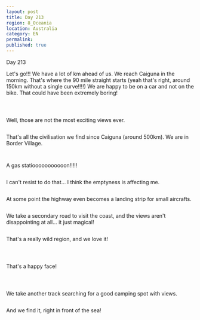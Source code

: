 ```yaml
---
layout: post
title: Day 213
region: 8_Oceania
location: Australia
category: EN
permalink:
published: true
---
```


Day 213

Let's go!!! We have a lot of km ahead of us. We reach Caiguna in the morning. That's where the 90 mile straight starts (yeah that's right, around 150km without a single curve!!!!) We are happy to be on a car and not on the bike. That could have been extremely boring!

<p><a
href="https://lh3.googleusercontent.com/lGeQWWX6SqVaBl4zS5l0-AV3EkXau1hInvxbxca5QuN7mEe2cyV-14v2I8S0mGZU10NGNUJaG3HkI-uk-bel4fM_dGFn1O0DQWvTGVx7CiOWVa7ok6mio0bljsqKDxqMB_BjAYTgkfYy2bZtmFOYz8hu_tqy8Uec-88RPeLpCY78S0vxpMzut6pc-lyEe2iQFWpYRgU_JhebKGya_yhQdAaXJ8prACjqPFuAHEDhTIMH343ASjxguok6P65Cj5IoPksGAd23oa-rLZfk9WqcoRBfn37rNxctGQ1cwGrLhIt1-vXsupMmvaeQfgA5ExFiEL6SZAq5bZCVWwsEFaZE9NWXTyftr1KkBzc_60NXUc0ZXKJPLmWmRTLmp1NPl9mIYT-6QYtnafjJx4Lfl-SQOMxGvw7QmEDwUDsgaOXknR8-5cgqy4Mh2x7rQHX8payBTPORu2UeJNDQtSC0z3Ji6Nz4KQz2Vo-ohChB8FvvZXLCkvoTKCH0uDc1MPNVRj0jb6nqEcu5RZss30GA_7LXH8eM89IoRFWtOpiXGQi8rda4eX9QSqlGV5Jr6QyXkbslvqkTr6Zp0980ByNelmHu9mzsuXTBkPqLY_wfw4kDZjsL_rxy5S9DegFjBcuE5J6f8gNmlOOlYkB-lIWchh5kPzYiqsfIRQGv9JJVTww-IfKniwz7K_6kaLWlra_8R6-r3CFM2JSdViHBHsTfDXuDQCaV=w836-h627-no"><img 
src="https://lh3.googleusercontent.com/lGeQWWX6SqVaBl4zS5l0-AV3EkXau1hInvxbxca5QuN7mEe2cyV-14v2I8S0mGZU10NGNUJaG3HkI-uk-bel4fM_dGFn1O0DQWvTGVx7CiOWVa7ok6mio0bljsqKDxqMB_BjAYTgkfYy2bZtmFOYz8hu_tqy8Uec-88RPeLpCY78S0vxpMzut6pc-lyEe2iQFWpYRgU_JhebKGya_yhQdAaXJ8prACjqPFuAHEDhTIMH343ASjxguok6P65Cj5IoPksGAd23oa-rLZfk9WqcoRBfn37rNxctGQ1cwGrLhIt1-vXsupMmvaeQfgA5ExFiEL6SZAq5bZCVWwsEFaZE9NWXTyftr1KkBzc_60NXUc0ZXKJPLmWmRTLmp1NPl9mIYT-6QYtnafjJx4Lfl-SQOMxGvw7QmEDwUDsgaOXknR8-5cgqy4Mh2x7rQHX8payBTPORu2UeJNDQtSC0z3Ji6Nz4KQz2Vo-ohChB8FvvZXLCkvoTKCH0uDc1MPNVRj0jb6nqEcu5RZss30GA_7LXH8eM89IoRFWtOpiXGQi8rda4eX9QSqlGV5Jr6QyXkbslvqkTr6Zp0980ByNelmHu9mzsuXTBkPqLY_wfw4kDZjsL_rxy5S9DegFjBcuE5J6f8gNmlOOlYkB-lIWchh5kPzYiqsfIRQGv9JJVTww-IfKniwz7K_6kaLWlra_8R6-r3CFM2JSdViHBHsTfDXuDQCaV=w836-h627-no" class="oversize" alt=""></a></p>

<p><a
href="https://lh3.googleusercontent.com/O-vEJtxqtNunrxFG8Bo228wqj3d_yuxgv7OcvT-ETX8-BkRCTthReOw8Xiszw8kXhIQyOGgSz2pw5ZQIUroAg6hFsL-yOmBnQXGSN2hFItXF2_xvvnOP961a3X36qeLrs8CFqIigvsDsCrtrHo7P2ac41glvBY5oT-oVRjJta5_Xux7DJGxTMR_s0P12O6mCWetHck0QII4LW1Bhzcp9dmi6LDQuKkmBwHN3POLdENP_P_cymLkRvuZnknVpc_SnKjqFiuuBSMmDypLka7UDrFcyShCIZYcyyNKEB78lzOf_cX1Z_qS5U2beTxpKY3_hGaiZwjGWmx_x-WXQmgRE0ow9h4IrklrkjOx0dyWFAMZznUCplnGxauIKNgkaSp9DKgaZ_5559VeOwiQH8rRwaaPOh9j0LCqJd3tdDJ5mAmeGnnYsKBOe4oUjnWKGkZUDtjuDiE5sd2pA1DUtaLjjeHjGyCMv8qVporhAualH3HtS6V51VsIB9ZhmL2um-1aRhZq96RCljzCjKxolH-U1qPuAR6nFRuzGORcKnVUEBdFZql3InSFwgtSyL0j3zBD1ETg2gIXB84N-Klz4iRkfQZ0a6A2E_rO34y7NVZWUjjDMeRQLu5qBdTvDvhx-olAV6exVawpfMQkr39J1BEQm5ab_nBjBku9CAiOethOHuZpITpZla6WAca4n6gsUA4dVOOdSv7JFClpyliGAtXIPhSuu=w471-h627-no"><img 
src="https://lh3.googleusercontent.com/O-vEJtxqtNunrxFG8Bo228wqj3d_yuxgv7OcvT-ETX8-BkRCTthReOw8Xiszw8kXhIQyOGgSz2pw5ZQIUroAg6hFsL-yOmBnQXGSN2hFItXF2_xvvnOP961a3X36qeLrs8CFqIigvsDsCrtrHo7P2ac41glvBY5oT-oVRjJta5_Xux7DJGxTMR_s0P12O6mCWetHck0QII4LW1Bhzcp9dmi6LDQuKkmBwHN3POLdENP_P_cymLkRvuZnknVpc_SnKjqFiuuBSMmDypLka7UDrFcyShCIZYcyyNKEB78lzOf_cX1Z_qS5U2beTxpKY3_hGaiZwjGWmx_x-WXQmgRE0ow9h4IrklrkjOx0dyWFAMZznUCplnGxauIKNgkaSp9DKgaZ_5559VeOwiQH8rRwaaPOh9j0LCqJd3tdDJ5mAmeGnnYsKBOe4oUjnWKGkZUDtjuDiE5sd2pA1DUtaLjjeHjGyCMv8qVporhAualH3HtS6V51VsIB9ZhmL2um-1aRhZq96RCljzCjKxolH-U1qPuAR6nFRuzGORcKnVUEBdFZql3InSFwgtSyL0j3zBD1ETg2gIXB84N-Klz4iRkfQZ0a6A2E_rO34y7NVZWUjjDMeRQLu5qBdTvDvhx-olAV6exVawpfMQkr39J1BEQm5ab_nBjBku9CAiOethOHuZpITpZla6WAca4n6gsUA4dVOOdSv7JFClpyliGAtXIPhSuu=w471-h627-no" class="oversize" alt=""></a></p>

<p><a
href="https://lh3.googleusercontent.com/cBpqs81C405FMkVAViYrVUbao695uzrnQKvOB8mKureO-9Cpdrhr5YdeIagQl2dcLaZOMFP0w-cpqiGXENjtZ_FjXoexAFTDYvB63zeEYb5L4LikV7EbKfn7qYH_9AxCdC9ruU0MIbcBmT0StOXsc6oHiMTk5txwJOk0s5J4G937vRj6fDId71hHv7mBcfrRSGM-3ucuATcvyPxR2ehmHNXFUkN3lWmZc7HMldJEWIOmwVckRfzsiRF1CVx38tQHL1BAH8odYCInG9XEbKd94m02sYBuAODAwjoHZXn0Z30mdtOneMg-50XZBD4MrSocw98xid4YicBW6T5-NOQCRq8Lpig6Mco3evBbHCebagIpPvAyt99TZYlhf0DlM3-_UhUFvun-2NFwx_6RJ3qI0MQsKsvJJkajRD0d9e_Rmfzzk9e4duDy0Lz8C4v9-Zvhq8Y6rSq5ShS8AlwecAryOyomVLdbSVXuSJ4jKhoFdQ2kVP69uWo-6spBoXAbroPV4_VylBrRSmQlO4hYdLa2-KLPfNQtangjG0DxWINn9C43xq5YjSYOudjqQy92dJAs-bGvepLDNEOBcslXhgg1Km1sKH8USpZ7MnUuvJNV6xucJj9EtA9-n52JrDlAnPZWCCDuGJUfcjMKhR5ZDVNqsJkf6LtIJ0fTD1ywQYOpLbdufcwcZe4REUhEQRuoh8Ds1Gbht7gq4CcF5ebvgMKZzu6J=w836-h627-no"><img 
src="https://lh3.googleusercontent.com/cBpqs81C405FMkVAViYrVUbao695uzrnQKvOB8mKureO-9Cpdrhr5YdeIagQl2dcLaZOMFP0w-cpqiGXENjtZ_FjXoexAFTDYvB63zeEYb5L4LikV7EbKfn7qYH_9AxCdC9ruU0MIbcBmT0StOXsc6oHiMTk5txwJOk0s5J4G937vRj6fDId71hHv7mBcfrRSGM-3ucuATcvyPxR2ehmHNXFUkN3lWmZc7HMldJEWIOmwVckRfzsiRF1CVx38tQHL1BAH8odYCInG9XEbKd94m02sYBuAODAwjoHZXn0Z30mdtOneMg-50XZBD4MrSocw98xid4YicBW6T5-NOQCRq8Lpig6Mco3evBbHCebagIpPvAyt99TZYlhf0DlM3-_UhUFvun-2NFwx_6RJ3qI0MQsKsvJJkajRD0d9e_Rmfzzk9e4duDy0Lz8C4v9-Zvhq8Y6rSq5ShS8AlwecAryOyomVLdbSVXuSJ4jKhoFdQ2kVP69uWo-6spBoXAbroPV4_VylBrRSmQlO4hYdLa2-KLPfNQtangjG0DxWINn9C43xq5YjSYOudjqQy92dJAs-bGvepLDNEOBcslXhgg1Km1sKH8USpZ7MnUuvJNV6xucJj9EtA9-n52JrDlAnPZWCCDuGJUfcjMKhR5ZDVNqsJkf6LtIJ0fTD1ywQYOpLbdufcwcZe4REUhEQRuoh8Ds1Gbht7gq4CcF5ebvgMKZzu6J=w836-h627-no" class="oversize" alt=""></a></p>

Well, those are not the most exciting views ever.

<p><a
href="https://lh3.googleusercontent.com/ESDDp6gbkO8ptFNfDW8h7uP0uWAdbv5SNBHUfZjwQJLIP6tgwCet70iPgKQH3ITSfouk8_75Zd3QNAz6DMrfFR7yyFksbnkM7-3R_RtM44yR749r17HrtF9oRwaqKQuETnZF905wrzHZe3GbVESXpR8zoG2ZnF9VPYaDXKjsv8isH9g1bywvYNlvSwUXwsV4Vy9WgwUUV90BfDb9qCONcMdHJCjhET6qtwevt6ambWlmLf_ZLtOrFudxwiLUhVeXxssRmCk0xWpfAJwbgDiHASXu8FYjGOJFr0x6LG_hywNE8nVJJEAPbLnkC-o6ibof0w6aTSe158-enIWPMTPtN8TAoFJfkKf7rMfHAubke8kZeVvXlk-gylFIrAtLRGQFjRFIWB9hOGqQfrrd4TvvpAHr8VkTxCDKQsB-Uix2_cLa9EeYn6gqknSokHAiXPFxtb7YmT999rCftkcTdwdtp2Jvm_EoCss1oboe8-0c-ZrMvedb2pbdY4DOAIy0pNSWVPvtpu_INsJ6KsZaXuGosHfw6IaeCkgMUoREIb1mevqff62IKFd0jRM8BJudzN31YpdL2x0oWZBtOQH4qgVNB5PtNe-yyfDxD5iuMgKSFl6OTqT4CCT_PNLbHITnNapBIJ4AfZjV3ONtAS0N3nSZBHHWV4EfTEgFrPnoFW2249-3Kd-OVDfOLqcQyiRSwi8XpOuhOxlCM2HYiA9MTa1bn3O_=w836-h627-no"><img 
src="https://lh3.googleusercontent.com/ESDDp6gbkO8ptFNfDW8h7uP0uWAdbv5SNBHUfZjwQJLIP6tgwCet70iPgKQH3ITSfouk8_75Zd3QNAz6DMrfFR7yyFksbnkM7-3R_RtM44yR749r17HrtF9oRwaqKQuETnZF905wrzHZe3GbVESXpR8zoG2ZnF9VPYaDXKjsv8isH9g1bywvYNlvSwUXwsV4Vy9WgwUUV90BfDb9qCONcMdHJCjhET6qtwevt6ambWlmLf_ZLtOrFudxwiLUhVeXxssRmCk0xWpfAJwbgDiHASXu8FYjGOJFr0x6LG_hywNE8nVJJEAPbLnkC-o6ibof0w6aTSe158-enIWPMTPtN8TAoFJfkKf7rMfHAubke8kZeVvXlk-gylFIrAtLRGQFjRFIWB9hOGqQfrrd4TvvpAHr8VkTxCDKQsB-Uix2_cLa9EeYn6gqknSokHAiXPFxtb7YmT999rCftkcTdwdtp2Jvm_EoCss1oboe8-0c-ZrMvedb2pbdY4DOAIy0pNSWVPvtpu_INsJ6KsZaXuGosHfw6IaeCkgMUoREIb1mevqff62IKFd0jRM8BJudzN31YpdL2x0oWZBtOQH4qgVNB5PtNe-yyfDxD5iuMgKSFl6OTqT4CCT_PNLbHITnNapBIJ4AfZjV3ONtAS0N3nSZBHHWV4EfTEgFrPnoFW2249-3Kd-OVDfOLqcQyiRSwi8XpOuhOxlCM2HYiA9MTa1bn3O_=w836-h627-no" class="oversize" alt=""></a></p>

That's all the civilisation we find since Caiguna (around 500km).  We are in Border Village.

<p><a
href="https://lh3.googleusercontent.com/lInn7JkY1D9nz_QLV6Y3-9-1o8RbGlai5A-13jWz9jU3aCM8oGYo1qXKCV0HMHtwxP6WQLB6Kt0jMv5n9Q_I62-Vd33-_4035RDBuDEqnRRQkuC3xNPehyWDuTOsUTaMke0d9eJC9cgj1zoqG5eOT_EovMMXwco5ZywZ3HV35s7WS1Lvc8131WaMHpeiTStt9Bgdt6dsFtVp8JB1_ezlLzxiWHtFm-EBjO1RuSTRKKCo_hlShi9-YQu0lAhrUXXFtXclnOkyv1YAivUl_H09fI4P3yAQVFvA8TPCh8BetYMyY3KBS7gwXas-wPSWwvuwKoNy8dCHpvYzBLiYdmRMkNuUthm4yQgU2IgA3TD3xvaOOmW97QDA35oQ5lz5-7RgFO0Gozm-D1LFII7GKkMhwSY-aluAg6J_kLK7-pdbn4SkIwfvc1A0DhvEGoZ-f8jFx-ojTb2sZthcRh4OZbZHbLDtgDHQBx-R-IOo9qAveB0hSDVwAMjQfMeqQ3EvzARgVmRdwEpZIeZ-b36IgyoQS_3xWrQs5OQku0h3elYA0I_kptDn9ERGA42Hkrzoess9jhT4pSZ7MfNu-KTKxgwzSg9K5dccxPVKrleAPqckrEN6Ycbo1-DBqqTbDnUlSSedDWqW88L8wMznnM-knbsrB3cRYdn5kgoLnsnL4EVN3PCA_iQAKWil2FNKAjNcHjHO595LUmjwMxLr-EMGUuUzdAP7=w669-h502-no"><img 
src="https://lh3.googleusercontent.com/lInn7JkY1D9nz_QLV6Y3-9-1o8RbGlai5A-13jWz9jU3aCM8oGYo1qXKCV0HMHtwxP6WQLB6Kt0jMv5n9Q_I62-Vd33-_4035RDBuDEqnRRQkuC3xNPehyWDuTOsUTaMke0d9eJC9cgj1zoqG5eOT_EovMMXwco5ZywZ3HV35s7WS1Lvc8131WaMHpeiTStt9Bgdt6dsFtVp8JB1_ezlLzxiWHtFm-EBjO1RuSTRKKCo_hlShi9-YQu0lAhrUXXFtXclnOkyv1YAivUl_H09fI4P3yAQVFvA8TPCh8BetYMyY3KBS7gwXas-wPSWwvuwKoNy8dCHpvYzBLiYdmRMkNuUthm4yQgU2IgA3TD3xvaOOmW97QDA35oQ5lz5-7RgFO0Gozm-D1LFII7GKkMhwSY-aluAg6J_kLK7-pdbn4SkIwfvc1A0DhvEGoZ-f8jFx-ojTb2sZthcRh4OZbZHbLDtgDHQBx-R-IOo9qAveB0hSDVwAMjQfMeqQ3EvzARgVmRdwEpZIeZ-b36IgyoQS_3xWrQs5OQku0h3elYA0I_kptDn9ERGA42Hkrzoess9jhT4pSZ7MfNu-KTKxgwzSg9K5dccxPVKrleAPqckrEN6Ycbo1-DBqqTbDnUlSSedDWqW88L8wMznnM-knbsrB3cRYdn5kgoLnsnL4EVN3PCA_iQAKWil2FNKAjNcHjHO595LUmjwMxLr-EMGUuUzdAP7=w669-h502-no" class="oversize" alt=""></a></p>

<p><a
href="https://lh3.googleusercontent.com/3DrZTZRHTnVOrEPGt9pjI7cGxXb-KFWeEcuZ20Uh5eju7Tp9eodeju8kUpnQ0C-edSF-1j28rm9UWc13jOHygxbVHfczAuS_teLhBnHtsZgvvhyIvqNskYZCaeKzhX9685VTtnjMhsIoOukD_Y5UMGQA_3smR_rjffLajsbDZUrOwmQ2t-oeHzqN7DFz82LCpmInBwNqjcGryPqlFqDXX8SqrXu701Z8TIlrbdDeG6zj2Q2--HCcEK-Kj-0MxOH2UG_U_hROiNGqhRjg4gee6YWc7k7CjTjCPtq-4KQ1A6r5hzGpWK8krZGZNdkLzuC9F8sGRbD7qvXbnIBcf_qpmR2LJwQVcOevIvmQAdqjfgeG92VsFKzb6L0sdFQEgtTDHz4mMjuq3BcwqyqpD59nFOahv0o0PB-giiI9y9XRe8eE16b1_sdfNE0EiQAwa0nnZPaPOWaHXwWneIEgHw59DznQnPbUAO7IJCTzHi3mRrNA-TIAVeH0AgjWu74laH9S8kOIBSYIJiCROvgP8PPUEr2pCw2rQ9N47tJcM2wF5ohw4b3gtRMNBz-K8alg3dOFbk9mZsRR5RZLGfeAuL2xLVx9n6Fw_qKpD9pquc1D-OnrOITT2tN5_2uyfZfcAIm-pCf2p6oyN6FkUsCTQfEZGivTkVwv7AbJZavodLD-hIpB2jrYx5mH6O8Z72o85GGkaHX-nPT8hZFF4KA0x9Nk2-AQ=w836-h627-no"><img 
src="https://lh3.googleusercontent.com/3DrZTZRHTnVOrEPGt9pjI7cGxXb-KFWeEcuZ20Uh5eju7Tp9eodeju8kUpnQ0C-edSF-1j28rm9UWc13jOHygxbVHfczAuS_teLhBnHtsZgvvhyIvqNskYZCaeKzhX9685VTtnjMhsIoOukD_Y5UMGQA_3smR_rjffLajsbDZUrOwmQ2t-oeHzqN7DFz82LCpmInBwNqjcGryPqlFqDXX8SqrXu701Z8TIlrbdDeG6zj2Q2--HCcEK-Kj-0MxOH2UG_U_hROiNGqhRjg4gee6YWc7k7CjTjCPtq-4KQ1A6r5hzGpWK8krZGZNdkLzuC9F8sGRbD7qvXbnIBcf_qpmR2LJwQVcOevIvmQAdqjfgeG92VsFKzb6L0sdFQEgtTDHz4mMjuq3BcwqyqpD59nFOahv0o0PB-giiI9y9XRe8eE16b1_sdfNE0EiQAwa0nnZPaPOWaHXwWneIEgHw59DznQnPbUAO7IJCTzHi3mRrNA-TIAVeH0AgjWu74laH9S8kOIBSYIJiCROvgP8PPUEr2pCw2rQ9N47tJcM2wF5ohw4b3gtRMNBz-K8alg3dOFbk9mZsRR5RZLGfeAuL2xLVx9n6Fw_qKpD9pquc1D-OnrOITT2tN5_2uyfZfcAIm-pCf2p6oyN6FkUsCTQfEZGivTkVwv7AbJZavodLD-hIpB2jrYx5mH6O8Z72o85GGkaHX-nPT8hZFF4KA0x9Nk2-AQ=w836-h627-no" class="oversize" alt=""></a></p>

A gas statiooooooooooon!!!!!

<p><a
href="https://lh3.googleusercontent.com/coN4InvwsJYil5CVRtVhmGUvR0TzqmdxoJjca0ggBAUgo8Z60jCvwttAUkA1_F3My-M8ilqU6hto0b0QFhRefIFSYOYYK7RM-43FolYBfYEt5aIBMx6iRHpaJE0T0CtOfi5VqazTFRMmVDezk12MV_qpfirnuKLryHYBkGd_knJyJe9EPXklwC6r4QHkSjqglHU6DZ4chPHUKJLtuRqjoyVdRxjTfFI9yVGYNVsybcTe3bBGIdIk7IHbKOEOP1vrXIJVASvC0phfL4MK80kV619VD18NYIpVxowp30y4_FaZEaoFM97uNj5SIv-d7xu_Phqi-1vDVtyeId468v5Q7I4otJvYzUBSbaMbV62BAy2uRpaQV4IF95qDPh6EkjFETQsudksBFA3wwi5T85xxR6-4r5kInnUxpQzf1cwD1LRLJw8_ZtsEUPfwXhi60cA5ZSfrs-Ygy8cO-rogua_b-czX7TdYkdpO7_y5DYdkhB-AXu_L6fpZikSnN2M_wWd72uyJwd0RLQ8fRi35-OjjllqFsFU4YTpRvhp8VK3zuHXnR0ukcq6IvxhOjb9x-Jn_xljD5RNBQ9LiMjkq6ccNrQSMVbSI6f5p4Y0lGTto7HogtGa0NIMVQp1RPbyls12b24DQy3Pr0XTtzsmJoDZxiv45N-H5FdMEwz4Oe-RLmo_D-yQ9rIGA-0U3Nj9q7xeD08LJWkN2bWiXHTKUxyaDqnB5=w836-h627-no"><img 
src="https://lh3.googleusercontent.com/coN4InvwsJYil5CVRtVhmGUvR0TzqmdxoJjca0ggBAUgo8Z60jCvwttAUkA1_F3My-M8ilqU6hto0b0QFhRefIFSYOYYK7RM-43FolYBfYEt5aIBMx6iRHpaJE0T0CtOfi5VqazTFRMmVDezk12MV_qpfirnuKLryHYBkGd_knJyJe9EPXklwC6r4QHkSjqglHU6DZ4chPHUKJLtuRqjoyVdRxjTfFI9yVGYNVsybcTe3bBGIdIk7IHbKOEOP1vrXIJVASvC0phfL4MK80kV619VD18NYIpVxowp30y4_FaZEaoFM97uNj5SIv-d7xu_Phqi-1vDVtyeId468v5Q7I4otJvYzUBSbaMbV62BAy2uRpaQV4IF95qDPh6EkjFETQsudksBFA3wwi5T85xxR6-4r5kInnUxpQzf1cwD1LRLJw8_ZtsEUPfwXhi60cA5ZSfrs-Ygy8cO-rogua_b-czX7TdYkdpO7_y5DYdkhB-AXu_L6fpZikSnN2M_wWd72uyJwd0RLQ8fRi35-OjjllqFsFU4YTpRvhp8VK3zuHXnR0ukcq6IvxhOjb9x-Jn_xljD5RNBQ9LiMjkq6ccNrQSMVbSI6f5p4Y0lGTto7HogtGa0NIMVQp1RPbyls12b24DQy3Pr0XTtzsmJoDZxiv45N-H5FdMEwz4Oe-RLmo_D-yQ9rIGA-0U3Nj9q7xeD08LJWkN2bWiXHTKUxyaDqnB5=w836-h627-no" class="oversize" alt=""></a></p>

I can't resist to do that... I think the emptyness is affecting me.

<p><a
href="https://lh3.googleusercontent.com/7zoNlOsNlA4sif9rAT-INUEEDVDKKjNnJL_E3hZAT-U6yzRosBbv2M64zBqxFM73izy3-Ton6GBWpRTnGusC157pAP-KGog44KljDuBUr6L_yXHFafEGtI73qQiyCm_U9Emdwc9fmzdQ4MD4VzEQB1ujcxY0V9BMlaq5TrBz7miTZMuKhzQ3qMpm4sayB9kuXfAMJuxnrK-Ee7iyIX7FyLdkrI69sg__5A0eolpoeNAHkzvw107Z1k6K446ovfDA5_W8567wT4syvLIraL1PVqKf2AmKWQefCppYGmMN7x_P3oE9kLQvuw7fw6r-EDliA6z1JiomzA-1Ew3fBaVzityklpxhnSldtsaUKfUFo9vkYjyou3t5GHZJyXJl0SzHBCocrBjrYENM77ACg7Rfk-UcMR6iNgFlp7xzCC03YR0ShqgT-6OB9PuOO6Eo6fIswYULwa0hS_dvuO6sUo1_Io93yh3d3Mwq5uLe9zvxtJknl6LHCRh0b50vCLMCMx-WKsUncHgcIHeZR6cZrXKHBKyyoUxEHAxcunjxOl3i8XkYsyLhhe23mXKX6cq4ZEVTm09iFX82Z6tPkkVFkMRO4CVh4SOVTbZaulSdHkFeiFyFuPiKtJlT5Wqv1sxxXFyqmTIRvlpyJW7i7l3aENhc41iFl7SrJtU-T2m-4YFNdsxcS5r0KCkIWIajTOGZZilo4sAqyIUT5AiM_yVybrwWMoJ6=w669-h502-no"><img 
src="https://lh3.googleusercontent.com/7zoNlOsNlA4sif9rAT-INUEEDVDKKjNnJL_E3hZAT-U6yzRosBbv2M64zBqxFM73izy3-Ton6GBWpRTnGusC157pAP-KGog44KljDuBUr6L_yXHFafEGtI73qQiyCm_U9Emdwc9fmzdQ4MD4VzEQB1ujcxY0V9BMlaq5TrBz7miTZMuKhzQ3qMpm4sayB9kuXfAMJuxnrK-Ee7iyIX7FyLdkrI69sg__5A0eolpoeNAHkzvw107Z1k6K446ovfDA5_W8567wT4syvLIraL1PVqKf2AmKWQefCppYGmMN7x_P3oE9kLQvuw7fw6r-EDliA6z1JiomzA-1Ew3fBaVzityklpxhnSldtsaUKfUFo9vkYjyou3t5GHZJyXJl0SzHBCocrBjrYENM77ACg7Rfk-UcMR6iNgFlp7xzCC03YR0ShqgT-6OB9PuOO6Eo6fIswYULwa0hS_dvuO6sUo1_Io93yh3d3Mwq5uLe9zvxtJknl6LHCRh0b50vCLMCMx-WKsUncHgcIHeZR6cZrXKHBKyyoUxEHAxcunjxOl3i8XkYsyLhhe23mXKX6cq4ZEVTm09iFX82Z6tPkkVFkMRO4CVh4SOVTbZaulSdHkFeiFyFuPiKtJlT5Wqv1sxxXFyqmTIRvlpyJW7i7l3aENhc41iFl7SrJtU-T2m-4YFNdsxcS5r0KCkIWIajTOGZZilo4sAqyIUT5AiM_yVybrwWMoJ6=w669-h502-no" class="oversize" alt=""></a></p>

At some point the highway even becomes a landing strip for small aircrafts.

<p><a
href="https://lh3.googleusercontent.com/9gR9gTtxgzd1BfLoRtGKUD4MiQ2t6qkFHB4tnY2F68y1FCO9XLDYn_aCA9AszNanOjHR3Nd8GM09OkcizZE5B3U7PDEM288BcfpNRbwfnKqHEbsxiXLIzda0WmncdAM8_MCFHymGKgiEw6Hw330DGEu6niH2-Dgk09is1RhJt4MWazTwQdWRSrGVKAv5WXWPelEPRAIntsH4EPTPyR5_PrR1I1XOwC9EMgfzrMdwisuZMU6t7cGyt5JP8MZu0u6mkonWbsqYczDmVVxOGOKjBRSyqTLMbnHynoUJJIpXPQzqsBbycC0ubRveTnUsGFtjJAP-WUq5l0ss_bP6A6EsLOwhhXctmnhOJq9Nn9lW_YidiHeeNmr0vCJdnC0Ppxj0F9hh8SrbouyZTBey6YlratxjA-f6HX5M7wUl5xEy6JPoIPww5XQh2IFE5E0lZmkj_ftlip-Y9snhgwOP2T6dFc1KHmkkBEicCmZJO7G8_0VLgM16KSSjQH_2fmwEC0fJFC-DAU_kglwIdiPyYzkUKKayyEwbMNsYjaA7q9shOvj7kceZfqCgtm57QqbkekZALzzJjlJ5-sLLAuvAeToPmp0URBglydeI2nO9qs3MAmXZUL-joIYrpVkMgREt03pamZVB52W-1KnkazA5JZd8Ifim4GJDGkeWcnMUp5UcvjBxN4UbLYLitoC3cyXuaFtPltNz72yTzG2NIHkXiOOog30a=w836-h627-no"><img 
src="https://lh3.googleusercontent.com/9gR9gTtxgzd1BfLoRtGKUD4MiQ2t6qkFHB4tnY2F68y1FCO9XLDYn_aCA9AszNanOjHR3Nd8GM09OkcizZE5B3U7PDEM288BcfpNRbwfnKqHEbsxiXLIzda0WmncdAM8_MCFHymGKgiEw6Hw330DGEu6niH2-Dgk09is1RhJt4MWazTwQdWRSrGVKAv5WXWPelEPRAIntsH4EPTPyR5_PrR1I1XOwC9EMgfzrMdwisuZMU6t7cGyt5JP8MZu0u6mkonWbsqYczDmVVxOGOKjBRSyqTLMbnHynoUJJIpXPQzqsBbycC0ubRveTnUsGFtjJAP-WUq5l0ss_bP6A6EsLOwhhXctmnhOJq9Nn9lW_YidiHeeNmr0vCJdnC0Ppxj0F9hh8SrbouyZTBey6YlratxjA-f6HX5M7wUl5xEy6JPoIPww5XQh2IFE5E0lZmkj_ftlip-Y9snhgwOP2T6dFc1KHmkkBEicCmZJO7G8_0VLgM16KSSjQH_2fmwEC0fJFC-DAU_kglwIdiPyYzkUKKayyEwbMNsYjaA7q9shOvj7kceZfqCgtm57QqbkekZALzzJjlJ5-sLLAuvAeToPmp0URBglydeI2nO9qs3MAmXZUL-joIYrpVkMgREt03pamZVB52W-1KnkazA5JZd8Ifim4GJDGkeWcnMUp5UcvjBxN4UbLYLitoC3cyXuaFtPltNz72yTzG2NIHkXiOOog30a=w836-h627-no" class="oversize" alt=""></a></p>

We take a secondary road to visit the coast, and the views aren't disappointing at all... it just magical!

<p><a
href="https://lh3.googleusercontent.com/Wfgy3YzyfhEb6myyzCB9quOzLLfbq0vGKLUtjcdD18M21wkblheR0PaepZyGsXP8oNwz7-7PSty-FUBwVLHB4Y-YlwKktimbOC28nzKJSFzWoYbma4zI6rLFJGE71CCl9AUCfP6KjfOVUQYSER7uX9G_TM6jY6ve5dJdrhWAi4DdhR0VmzCOTd9WEkpcwnFvvSEmnVXcHw-MrDGjieWYAhtp9XwEN8JJVMm1baHw7f8AU0lVufZvF5GfGmUAD9kHQRr7_-zHlNYHvSCZQ2LRwUSb6mjGSFZGWqvOAS3AdZ4Y1hfr7CvKidP2ih-SxxYMDpDf1Bv29W09TVRBMIGe19Dg8izeKFGzfP3mrox67SeQm3_aTLfRGG0SQzMM_rNOTRofkfH-hTAKQ2QUTX_pUCKk8CehXV9CcvsrZsyq5eOSmH_1p-PGIlS3kQ2CHvDxALKmyhaMU4IFHB8sRqDI5YIGiNG9Jr4ZqXXuU8_P59HSnMX7Jf-Kmh_CYiAsNlpXTAmDy7kn0sdki8FxA0eYyW_oKEt2yCVjkCQc6bTA7ujz3gEo8ZxemOMPu0njrn458qKi8_3tvbWrGwQTp1el4v9LbBLSFlocPnkJ1GTttbgVQ300HzBre7Z4FsGSud1cpsjc2ARKwNxyPL_LlQIRPtLvlB6aJJI8orneni7ldE-TdssDymBxkvYuLery5KC21Pz5o9hU-JYHSNx3AP7u8MmZ=w836-h627-no"><img 
src="https://lh3.googleusercontent.com/Wfgy3YzyfhEb6myyzCB9quOzLLfbq0vGKLUtjcdD18M21wkblheR0PaepZyGsXP8oNwz7-7PSty-FUBwVLHB4Y-YlwKktimbOC28nzKJSFzWoYbma4zI6rLFJGE71CCl9AUCfP6KjfOVUQYSER7uX9G_TM6jY6ve5dJdrhWAi4DdhR0VmzCOTd9WEkpcwnFvvSEmnVXcHw-MrDGjieWYAhtp9XwEN8JJVMm1baHw7f8AU0lVufZvF5GfGmUAD9kHQRr7_-zHlNYHvSCZQ2LRwUSb6mjGSFZGWqvOAS3AdZ4Y1hfr7CvKidP2ih-SxxYMDpDf1Bv29W09TVRBMIGe19Dg8izeKFGzfP3mrox67SeQm3_aTLfRGG0SQzMM_rNOTRofkfH-hTAKQ2QUTX_pUCKk8CehXV9CcvsrZsyq5eOSmH_1p-PGIlS3kQ2CHvDxALKmyhaMU4IFHB8sRqDI5YIGiNG9Jr4ZqXXuU8_P59HSnMX7Jf-Kmh_CYiAsNlpXTAmDy7kn0sdki8FxA0eYyW_oKEt2yCVjkCQc6bTA7ujz3gEo8ZxemOMPu0njrn458qKi8_3tvbWrGwQTp1el4v9LbBLSFlocPnkJ1GTttbgVQ300HzBre7Z4FsGSud1cpsjc2ARKwNxyPL_LlQIRPtLvlB6aJJI8orneni7ldE-TdssDymBxkvYuLery5KC21Pz5o9hU-JYHSNx3AP7u8MmZ=w836-h627-no" class="oversize" alt=""></a></p>

That's a really wild region, and we love it!

<p><a
href="https://lh3.googleusercontent.com/HS2pMn0bv2hKfNgDio3t2-k6c-p9HSJ_5f2MZoDp6OM3DuwR3B0l1pjW4vHKfp_ErNmtJ_Pjoi_SrUDBWphYOEDMWbcWhkGgcp96pGk5ZPxW8QrdkOyF24QdMdeJYJoxcTFmnXhPfxB5-1pyMAFEZFl0eI3ZFu7DKqg9uWq6V9Nv0CKIMGovUW6W0jRCvQxJYa76zktyENNqZdUFg_DPv0BrkzKgRPkfe3anwaqYpP8Z_0cP8F7WjvYg1gzatMkgdU-Rr6EX4StA2StM6-R3h1z8BQHiAcHBT9r_LETk3QAWJyhweDTtezbB7znb7iKFJe4zkUWPqBt2YBQTRr2Gz3II-ie176l3GHHGMhq5vOGx6zQiVvkiUdkeCpjdGqpoDn7FGYCCVp7pP0LT3P7iav50K8SzSPrK_IVlf4vatiRWdfwWRRetJlIRRNR6zMjWTOmHplrabDTwPgy3siOQpBAMV59oIKEkIZu4DWQaXOPwmWsImFg2JN9sHpq5FsOj5GatUs-2rGwWzpaLoo9TU1WTH0k51nBhW5lISNFdTUM7WffTx76_HhSrB9u85AHN0FaLsR7NcegKgFdS3M2CyuqlNx_9SU7R9KhEyb_adw5rxKC6epoh_dlHyidVu__H5TH4RqLIIaoPb8I3IBV4VTD-YLjEpnnDua4xXzD00MdpqUGjBuM5FVxJXDwlUgMrTa80kXlRzyV0J7qXJUVL2rYH=w669-h502-no"><img 
src="https://lh3.googleusercontent.com/HS2pMn0bv2hKfNgDio3t2-k6c-p9HSJ_5f2MZoDp6OM3DuwR3B0l1pjW4vHKfp_ErNmtJ_Pjoi_SrUDBWphYOEDMWbcWhkGgcp96pGk5ZPxW8QrdkOyF24QdMdeJYJoxcTFmnXhPfxB5-1pyMAFEZFl0eI3ZFu7DKqg9uWq6V9Nv0CKIMGovUW6W0jRCvQxJYa76zktyENNqZdUFg_DPv0BrkzKgRPkfe3anwaqYpP8Z_0cP8F7WjvYg1gzatMkgdU-Rr6EX4StA2StM6-R3h1z8BQHiAcHBT9r_LETk3QAWJyhweDTtezbB7znb7iKFJe4zkUWPqBt2YBQTRr2Gz3II-ie176l3GHHGMhq5vOGx6zQiVvkiUdkeCpjdGqpoDn7FGYCCVp7pP0LT3P7iav50K8SzSPrK_IVlf4vatiRWdfwWRRetJlIRRNR6zMjWTOmHplrabDTwPgy3siOQpBAMV59oIKEkIZu4DWQaXOPwmWsImFg2JN9sHpq5FsOj5GatUs-2rGwWzpaLoo9TU1WTH0k51nBhW5lISNFdTUM7WffTx76_HhSrB9u85AHN0FaLsR7NcegKgFdS3M2CyuqlNx_9SU7R9KhEyb_adw5rxKC6epoh_dlHyidVu__H5TH4RqLIIaoPb8I3IBV4VTD-YLjEpnnDua4xXzD00MdpqUGjBuM5FVxJXDwlUgMrTa80kXlRzyV0J7qXJUVL2rYH=w669-h502-no" class="oversize" alt=""></a></p>

<p><a
href="https://lh3.googleusercontent.com/uCv0yglyJIncZC56OJGWG9BCgA4P42jqUvUoIXOkp9dV19Y65nUEkGC2gDo6YK5M8dls17_s1czC6qoaK9Dp1Nm87CTkRsyjCFQ2ExIJVhqhK6sG2_rPnOjTEc5-dwBLFc6yMVVd6yhQmHvbJ-dyst6rMdHEXj-Q9L3YFJSBk00ozOSTW47E6zTl_O7pt-FCbeC2TCbdZAlrdi0GxLgSmXEDbZB0sIij79UWR33kIfR8mdY6_rC7HZK0YPSvZ9R8OvyCNafMkC-Jfydlcs6QY9tPyGWfK1a6JL7WYSGcDX1q42w9h8xBOs8MgoQ_cX6qs-DyQ7UsIyB3uq0rpX5vGYH4MErqFz3CPeVf1sTX1j7mhtr2whtReKywUGK-CGLx_jeefN9Xxrqp611KzGOFvKaMxjkPmTeMKVFVTP54YG5HRfP-hUntlybZbatwOtTUItYQRl3lQrEW-3VlVYA9KE9erATXz7iufwGGOMWTvVBYXzVg7QGsGTu_26-2Yhe9q90hPbOkG6mkscjkHc3deUjD6efVTWiwRO2uAys06-D9ssZoNsdYbDr9Gs2ZGGjc4ep9JyFe0FQTGtOwClIiLK8r_BWsUWh5WSJ5agbM8YzCGHLo4YQTu92AHeLmQ6f_Y1E3g8TVBlqHBHV0O_uji75iPKXrGLH8zwT9NP6u1jDa9tgW6roZbwBh5r50_qNgwHWexg50hRZP19N-e9hkMQ8J=w836-h627-no"><img 
src="https://lh3.googleusercontent.com/uCv0yglyJIncZC56OJGWG9BCgA4P42jqUvUoIXOkp9dV19Y65nUEkGC2gDo6YK5M8dls17_s1czC6qoaK9Dp1Nm87CTkRsyjCFQ2ExIJVhqhK6sG2_rPnOjTEc5-dwBLFc6yMVVd6yhQmHvbJ-dyst6rMdHEXj-Q9L3YFJSBk00ozOSTW47E6zTl_O7pt-FCbeC2TCbdZAlrdi0GxLgSmXEDbZB0sIij79UWR33kIfR8mdY6_rC7HZK0YPSvZ9R8OvyCNafMkC-Jfydlcs6QY9tPyGWfK1a6JL7WYSGcDX1q42w9h8xBOs8MgoQ_cX6qs-DyQ7UsIyB3uq0rpX5vGYH4MErqFz3CPeVf1sTX1j7mhtr2whtReKywUGK-CGLx_jeefN9Xxrqp611KzGOFvKaMxjkPmTeMKVFVTP54YG5HRfP-hUntlybZbatwOtTUItYQRl3lQrEW-3VlVYA9KE9erATXz7iufwGGOMWTvVBYXzVg7QGsGTu_26-2Yhe9q90hPbOkG6mkscjkHc3deUjD6efVTWiwRO2uAys06-D9ssZoNsdYbDr9Gs2ZGGjc4ep9JyFe0FQTGtOwClIiLK8r_BWsUWh5WSJ5agbM8YzCGHLo4YQTu92AHeLmQ6f_Y1E3g8TVBlqHBHV0O_uji75iPKXrGLH8zwT9NP6u1jDa9tgW6roZbwBh5r50_qNgwHWexg50hRZP19N-e9hkMQ8J=w836-h627-no" class="oversize" alt=""></a></p>

<p><a
href="https://lh3.googleusercontent.com/0_NuktYfomr4vAzrNrfLvKdDNpECqRU8l17-t-bOgxp8KynyLoLFf1NjnjNR6THJ18jPoQHZulkm6vgiKBIyRNNqAprZimIeh2VoWtIz1M7kAlOju9f5hPDqEzpEkhYCk-uJyFjGnr3K5-FV_IH6LMGwWQInFUolUODddj8GTjGJjUuFG6-WAm7XIoXCXb9lY39gI_p9cxpEyfTzR15lioF0-7xsQisFftSNV0hPerKBLfcXWOIIeqsUOhCd6CIdGXhvJYPB1eS9-Hnh5X_yAu86iUPLh5I-dFp6pTaVt6CQUDeTZs3dI4xzQICpd8yOdLJDeIFVK2rap7PTS6qcpBk4NjltbdQ_71XY2dFKtLnAYvm6LsudKSgkunWcTxMTyW9lwCOBzXejzS6asrXNZ_58CMsFiA-ybZFK7eq2hnZ5l71AodI-3ypEMKKce-pFf3Bl_93FuN3H3QWOJCEWIaidWFxMKcQyF5kAgaAYv0awSDn-RZicNLxPAeoViXNEfwyK23QhALTROFa__mK1ukSQIsKZRALuUOVAOSe3y8DLtDpJ9sgugljxEGo0afzkKWtC_6fsu_RitoVB90i1WcDti7HpueUx3YJcCHi5EJEk9LW_wkCHUVjRVjVY1fNWOYOr_zM31FMo_D64d8MnEFQcQ58jk1uWECFUjMFJduo20TidcPz1xjWK7C004IuPneCekQ7Wkvq22wojdUf07q_n=w836-h627-no"><img 
src="https://lh3.googleusercontent.com/0_NuktYfomr4vAzrNrfLvKdDNpECqRU8l17-t-bOgxp8KynyLoLFf1NjnjNR6THJ18jPoQHZulkm6vgiKBIyRNNqAprZimIeh2VoWtIz1M7kAlOju9f5hPDqEzpEkhYCk-uJyFjGnr3K5-FV_IH6LMGwWQInFUolUODddj8GTjGJjUuFG6-WAm7XIoXCXb9lY39gI_p9cxpEyfTzR15lioF0-7xsQisFftSNV0hPerKBLfcXWOIIeqsUOhCd6CIdGXhvJYPB1eS9-Hnh5X_yAu86iUPLh5I-dFp6pTaVt6CQUDeTZs3dI4xzQICpd8yOdLJDeIFVK2rap7PTS6qcpBk4NjltbdQ_71XY2dFKtLnAYvm6LsudKSgkunWcTxMTyW9lwCOBzXejzS6asrXNZ_58CMsFiA-ybZFK7eq2hnZ5l71AodI-3ypEMKKce-pFf3Bl_93FuN3H3QWOJCEWIaidWFxMKcQyF5kAgaAYv0awSDn-RZicNLxPAeoViXNEfwyK23QhALTROFa__mK1ukSQIsKZRALuUOVAOSe3y8DLtDpJ9sgugljxEGo0afzkKWtC_6fsu_RitoVB90i1WcDti7HpueUx3YJcCHi5EJEk9LW_wkCHUVjRVjVY1fNWOYOr_zM31FMo_D64d8MnEFQcQ58jk1uWECFUjMFJduo20TidcPz1xjWK7C004IuPneCekQ7Wkvq22wojdUf07q_n=w836-h627-no" class="oversize" alt=""></a></p>

That's a happy face!

<p><a
href="https://lh3.googleusercontent.com/SRyjViIgeycKCH8jDXHuL5pXOzw-reFDoG00a-ZqyLlphcMiF_Iy92riBmzHCyqMjxJxXhACM22wdctI0tTx3XDwY3p-Vvs1W-TCnXNP9Ja3YMY52qjmQqw-fo_BASxbsb1A_03V6TNxAx7n2iTezaCifiTkqNbMVuBwBsNuk5UM9fY_n0qIdBeRbJ7Z04W1hCsJdYLr-Q05C47M8CStReHvRgyQYg7WhmgO0c3273gvnbYGivXGUAV9eyZ9_ygHMJ4dXXJ2ryy4PsPOhc6nP9sCqXtTVPQj6DLRf84QSKTgrEnO-9xtetjEtQPTdKjHaBFNtogEk_dmI6iGViIKjhFI9ONGsq3YL8NO503I9RHiL9F_bOXIrEM-X7IS2iEo50CNa69VSV_lyYcaUwBii1X2G2AVGePu8iuN88_gGQ9_tvy7A7j8Alv3GPZ2fGeMuR3QIzwrhOmM1VYpX52Nmvk66LmUa6MCyZQ10jDM0zpd1n7gIKCBs8fPOlqMGNkVvBsBpDlJn5Gta5gJJoIgzP1cA-OnyGT8Dpm48VBXI9usgOCFRQ622GJXL4kFyZ7fWW7Ik4x1zXZXVMo4lIAqKEpGyH-YqT-YXCOWJHFHT5oi6aglMM72q74BbMwt0kmMfrxY0ax_2izRk3R1a2zi6b7bTGRf5w18h8oJ-Yjp2MyjqEkJVR5dq1NK-D7X4IMxpf2dImVG3jETNgseG3JuXYvt=w669-h502-no"><img 
src="https://lh3.googleusercontent.com/SRyjViIgeycKCH8jDXHuL5pXOzw-reFDoG00a-ZqyLlphcMiF_Iy92riBmzHCyqMjxJxXhACM22wdctI0tTx3XDwY3p-Vvs1W-TCnXNP9Ja3YMY52qjmQqw-fo_BASxbsb1A_03V6TNxAx7n2iTezaCifiTkqNbMVuBwBsNuk5UM9fY_n0qIdBeRbJ7Z04W1hCsJdYLr-Q05C47M8CStReHvRgyQYg7WhmgO0c3273gvnbYGivXGUAV9eyZ9_ygHMJ4dXXJ2ryy4PsPOhc6nP9sCqXtTVPQj6DLRf84QSKTgrEnO-9xtetjEtQPTdKjHaBFNtogEk_dmI6iGViIKjhFI9ONGsq3YL8NO503I9RHiL9F_bOXIrEM-X7IS2iEo50CNa69VSV_lyYcaUwBii1X2G2AVGePu8iuN88_gGQ9_tvy7A7j8Alv3GPZ2fGeMuR3QIzwrhOmM1VYpX52Nmvk66LmUa6MCyZQ10jDM0zpd1n7gIKCBs8fPOlqMGNkVvBsBpDlJn5Gta5gJJoIgzP1cA-OnyGT8Dpm48VBXI9usgOCFRQ622GJXL4kFyZ7fWW7Ik4x1zXZXVMo4lIAqKEpGyH-YqT-YXCOWJHFHT5oi6aglMM72q74BbMwt0kmMfrxY0ax_2izRk3R1a2zi6b7bTGRf5w18h8oJ-Yjp2MyjqEkJVR5dq1NK-D7X4IMxpf2dImVG3jETNgseG3JuXYvt=w669-h502-no" class="oversize" alt=""></a></p>

<p><a
href="https://lh3.googleusercontent.com/EOO8R--OhBF_d3xc1-iAPLgjTq2o0xwqtkyqPOZ2VVlZTiH0kNXntybkoc6fih3TX7N95vvgWfdvqe5dtqeWHlw6gfDoZxXxoj3b7KLYbst9FC7LeZqev7L6_ETNyQnzOHE2mDJx0B8bhqYvdT-ZTxDhjPRKA1kMt04RW2zErgDAxAviAe2lvhxOsfyyKTPVgEgR8UtVwSnNRJJyUzMCHRXkUYzrGs4flufRRqK-4WYYElPs8wI8BsXjRy1lXHg7TC0CPHqNckyY_s5sPrXQ6JQ9TzAVcI6aOOl_kn5_VLy0s982hJxydAAa1aZav_bePntGDJIBLuKdC_ERqVWAUB3OObS17rfXqgo4zDGibM9ko_QqkSkGI1QLZYZQONdp7-sr15Xme817BOnTtJ3Y0Bzc9JM66hJURnisj4pSNzW7xPDY4cy1RIKsC9kWIgj6nMwagzbTEgTscknVm5PWx5axmjj_GmzYus5xpZOeAgEID9qkIOIpZvFgHRjvLE2z90-8BwNf-lbzJYLXNEDW02y2eHRINpoggfkVk_uGKC8xZi7UvwCoYb5qTnClhcllVkxwjBPQX2AKLociu1OGXFv6NEhWofVEelneDCXDPEXpzbMXlg386CwZSoTqKxhbgKKs7HAgVVZOo2fL_JHuX7vElhhvuQVj7-kIjunxzO7_dCjxUFhpoTVB7wCG6FbtClWhd2QrXlWUFhfrvwu9gyrg=w836-h627-no"><img 
src="https://lh3.googleusercontent.com/EOO8R--OhBF_d3xc1-iAPLgjTq2o0xwqtkyqPOZ2VVlZTiH0kNXntybkoc6fih3TX7N95vvgWfdvqe5dtqeWHlw6gfDoZxXxoj3b7KLYbst9FC7LeZqev7L6_ETNyQnzOHE2mDJx0B8bhqYvdT-ZTxDhjPRKA1kMt04RW2zErgDAxAviAe2lvhxOsfyyKTPVgEgR8UtVwSnNRJJyUzMCHRXkUYzrGs4flufRRqK-4WYYElPs8wI8BsXjRy1lXHg7TC0CPHqNckyY_s5sPrXQ6JQ9TzAVcI6aOOl_kn5_VLy0s982hJxydAAa1aZav_bePntGDJIBLuKdC_ERqVWAUB3OObS17rfXqgo4zDGibM9ko_QqkSkGI1QLZYZQONdp7-sr15Xme817BOnTtJ3Y0Bzc9JM66hJURnisj4pSNzW7xPDY4cy1RIKsC9kWIgj6nMwagzbTEgTscknVm5PWx5axmjj_GmzYus5xpZOeAgEID9qkIOIpZvFgHRjvLE2z90-8BwNf-lbzJYLXNEDW02y2eHRINpoggfkVk_uGKC8xZi7UvwCoYb5qTnClhcllVkxwjBPQX2AKLociu1OGXFv6NEhWofVEelneDCXDPEXpzbMXlg386CwZSoTqKxhbgKKs7HAgVVZOo2fL_JHuX7vElhhvuQVj7-kIjunxzO7_dCjxUFhpoTVB7wCG6FbtClWhd2QrXlWUFhfrvwu9gyrg=w836-h627-no" class="oversize" alt=""></a></p>

<p><a
href="https://lh3.googleusercontent.com/A0AC7dscSCz6UK0EyyvRZdZTH2MBJhl_oNefJWN6mKjy8MC1ghf9MsLK_vqpPrHT5ybHQmrEGIb4rzpH0sTCTmqRYs2X5zA4317cYxSWrPVdbWbDjp8aHBivgjarvUoceXVCHRz9pNREOEWTyIYpoQ8hD925MkEBj9gAojDlL0BdEkBDOMTYGgqTO1w9FySKLjV0foCd4Zu6bVDWZKeH8f_2Vo6A9g24a4JIqs6d-baVSMSuXqgYxbE4fuGuuNR-EZ2MG2YEVslgz0VDcTWECyrD_8ukz6NzGhyskMgpYE5dKlhlN78ASmrY_gx4gougI-I3X1HFer8NQ--OcVaXDJp3TExlq6jzqfXUJ678STZPQs4o_7QNeE2nUT8n0HqvS8OwokksBEf23XMiEQeriC5nRm7vU-GiV-2CsXfM2CeSB9t-8xik3C6RokNg95sArJpIl1K-MsvrJT1Ja9TCPHefBF82MASU-ZdmXDUPPXLdKI4-MT9A11GUNPXkH3WDgUW3gMgGsWOfWxykIE-WVWOxr5k6bHR5l_HB999ijKzFjEFf0mS1soQh2jgeHOLLg9SGxiJFgVoANerMJYsOjod1_DxXiBGqKNql7B335VID17eKYiP1THhxUbUssxktivgTtntzmS02k6USzSbH5yolHGn5DoXvApCQlNqS-jcc3i3NFbrxcghei04XVbfJdAhlo6X7DBbswTihYnt5OOIO=w836-h627-no"><img 
src="https://lh3.googleusercontent.com/A0AC7dscSCz6UK0EyyvRZdZTH2MBJhl_oNefJWN6mKjy8MC1ghf9MsLK_vqpPrHT5ybHQmrEGIb4rzpH0sTCTmqRYs2X5zA4317cYxSWrPVdbWbDjp8aHBivgjarvUoceXVCHRz9pNREOEWTyIYpoQ8hD925MkEBj9gAojDlL0BdEkBDOMTYGgqTO1w9FySKLjV0foCd4Zu6bVDWZKeH8f_2Vo6A9g24a4JIqs6d-baVSMSuXqgYxbE4fuGuuNR-EZ2MG2YEVslgz0VDcTWECyrD_8ukz6NzGhyskMgpYE5dKlhlN78ASmrY_gx4gougI-I3X1HFer8NQ--OcVaXDJp3TExlq6jzqfXUJ678STZPQs4o_7QNeE2nUT8n0HqvS8OwokksBEf23XMiEQeriC5nRm7vU-GiV-2CsXfM2CeSB9t-8xik3C6RokNg95sArJpIl1K-MsvrJT1Ja9TCPHefBF82MASU-ZdmXDUPPXLdKI4-MT9A11GUNPXkH3WDgUW3gMgGsWOfWxykIE-WVWOxr5k6bHR5l_HB999ijKzFjEFf0mS1soQh2jgeHOLLg9SGxiJFgVoANerMJYsOjod1_DxXiBGqKNql7B335VID17eKYiP1THhxUbUssxktivgTtntzmS02k6USzSbH5yolHGn5DoXvApCQlNqS-jcc3i3NFbrxcghei04XVbfJdAhlo6X7DBbswTihYnt5OOIO=w836-h627-no" class="oversize" alt=""></a></p>

We take another track searching for a good camping spot with views. 

<p><a
href="https://lh3.googleusercontent.com/XJp49H8TQ99YycavKcZsjGz6rrJ_Gghlae0dMLBe2Hb2oTaGVx_y6lvWuUFum5B24xqLoC1-k7UvV1OcAHDnYw53UmYHpsnEvLK6rlJka68hSH55_KOwIm4QH1nAOQ-KtUCmkahVRCF0fhIPSMClUNxkYpTYJ81adPbRMxMnLjFSmb4LFXXreumbAmbTLZSBEkO9ghY0WAovdLsgpu2azKbGfPOguVZD3jsL68alIc2Mg_REJxB-nUsjRsT__nkKGx-4A_cEkQEEOiXnoEG1SHibqR0F2o3uf8GVf6CbKvBDO7O-bWRN3M04vFinwD4mf0TZHnIu1BprDoYO1Sc_IjaBeIVjIKqpF64LfjKXTugX1ta7_OOoPogKVyhGC4uCK-ExZefAZWbEjJrpSkRL726JpKMd6fScBfnpQKEDlEwIi6zzvk_CCS6-wkoyTr7m78sx0Jlt7LWepOKlaOmDCPqD3Vw3s7DId2uxzTTFsao0BWyBrxce4T4S6YZAds9GHGDIVHsgqKgQmM1WTCLBX6vdKcKodrvECwVJUDpdDpf7VELsK0kGN-8UWzz9nZ8lQosIwDb2SG7fHHmhqT4NzBV7aV-wgvoSnLh_DTFN6kEzr8wD2RdrOXktt4pBXZjq86HH9aD8bpjMJK49DNCujMEi7qIhyDnGQZ4Ij1faMQqfwDSexfwcsasBI0yNyuXzSJgcwQsnrLKkLjfOfN8maJot=w669-h502-no"><img 
src="https://lh3.googleusercontent.com/XJp49H8TQ99YycavKcZsjGz6rrJ_Gghlae0dMLBe2Hb2oTaGVx_y6lvWuUFum5B24xqLoC1-k7UvV1OcAHDnYw53UmYHpsnEvLK6rlJka68hSH55_KOwIm4QH1nAOQ-KtUCmkahVRCF0fhIPSMClUNxkYpTYJ81adPbRMxMnLjFSmb4LFXXreumbAmbTLZSBEkO9ghY0WAovdLsgpu2azKbGfPOguVZD3jsL68alIc2Mg_REJxB-nUsjRsT__nkKGx-4A_cEkQEEOiXnoEG1SHibqR0F2o3uf8GVf6CbKvBDO7O-bWRN3M04vFinwD4mf0TZHnIu1BprDoYO1Sc_IjaBeIVjIKqpF64LfjKXTugX1ta7_OOoPogKVyhGC4uCK-ExZefAZWbEjJrpSkRL726JpKMd6fScBfnpQKEDlEwIi6zzvk_CCS6-wkoyTr7m78sx0Jlt7LWepOKlaOmDCPqD3Vw3s7DId2uxzTTFsao0BWyBrxce4T4S6YZAds9GHGDIVHsgqKgQmM1WTCLBX6vdKcKodrvECwVJUDpdDpf7VELsK0kGN-8UWzz9nZ8lQosIwDb2SG7fHHmhqT4NzBV7aV-wgvoSnLh_DTFN6kEzr8wD2RdrOXktt4pBXZjq86HH9aD8bpjMJK49DNCujMEi7qIhyDnGQZ4Ij1faMQqfwDSexfwcsasBI0yNyuXzSJgcwQsnrLKkLjfOfN8maJot=w669-h502-no" class="oversize" alt=""></a></p>

And we find it, right in front of the sea!

<p><a
href="https://lh3.googleusercontent.com/CEQbAkIl-CZ8tRcgqwYC8SspE8XVTZoXyG9kl2QXg6S81CEb_B85PK3KZvbxIl2tlIeCVbDmJxAWWEhEVha58WwJZeR1JNGiSlog5IAPTDE0iK0ow1hkXLmxAr_edLMjJbCJPgD1KvYqgnpt_L6CJiAHkzKvV7LXfufIaVzzfli8fo6WQCh1DK44oxp27m_8_bktXuJRAOGO8__IcCig6hDAYxKyh04jiaCf4WOrKkHGzhOsG0El9-_l2bhOZ4ASR5kFZgLdAMvIKBRnKTXBXelGTlSpy7MPvjdjtftUcOq_6crAK75JVtqvkdb46RFqsSv-aP4Kj7Mj8l3w4dPIfhxUIvaq6-jrrCEqa6R1Yl_4AIyTph73gWPgNREH-WDRh0t51AbXMAy1y0fr7vTfxPfgd0MPwL74OK2Vw6lZ8p4ABB3fgSwG_4BXdvkRjzSF7wIesZpNa1o2Pp0bfCGp3v7qTV3bBXWpL84jEdeobOCAEP2P9hVCrN4ojuPoqDyVUV_jRehjBadNR_XlnCIYtEAsOF_rCC9AGCUWXYCFM0D0YBs4Xgl3zDa9N3f-jGxUkS2W8ujs4xwSL55CGdyU7K6JXvqfYkqn6-KzRiLx7F_wHT2yfGe21rDJRcpyb9QcXVioJ5_ADe2Eg0qSyqcSMqJJV0paorF_IaJFLnenD9caGg-1A4x12hyNUQSUmgblCpyK5_79kpcmeyC78kdRUyeT=w733-h502-no"><img 
src="https://lh3.googleusercontent.com/CEQbAkIl-CZ8tRcgqwYC8SspE8XVTZoXyG9kl2QXg6S81CEb_B85PK3KZvbxIl2tlIeCVbDmJxAWWEhEVha58WwJZeR1JNGiSlog5IAPTDE0iK0ow1hkXLmxAr_edLMjJbCJPgD1KvYqgnpt_L6CJiAHkzKvV7LXfufIaVzzfli8fo6WQCh1DK44oxp27m_8_bktXuJRAOGO8__IcCig6hDAYxKyh04jiaCf4WOrKkHGzhOsG0El9-_l2bhOZ4ASR5kFZgLdAMvIKBRnKTXBXelGTlSpy7MPvjdjtftUcOq_6crAK75JVtqvkdb46RFqsSv-aP4Kj7Mj8l3w4dPIfhxUIvaq6-jrrCEqa6R1Yl_4AIyTph73gWPgNREH-WDRh0t51AbXMAy1y0fr7vTfxPfgd0MPwL74OK2Vw6lZ8p4ABB3fgSwG_4BXdvkRjzSF7wIesZpNa1o2Pp0bfCGp3v7qTV3bBXWpL84jEdeobOCAEP2P9hVCrN4ojuPoqDyVUV_jRehjBadNR_XlnCIYtEAsOF_rCC9AGCUWXYCFM0D0YBs4Xgl3zDa9N3f-jGxUkS2W8ujs4xwSL55CGdyU7K6JXvqfYkqn6-KzRiLx7F_wHT2yfGe21rDJRcpyb9QcXVioJ5_ADe2Eg0qSyqcSMqJJV0paorF_IaJFLnenD9caGg-1A4x12hyNUQSUmgblCpyK5_79kpcmeyC78kdRUyeT=w733-h502-no" class="oversize" alt=""></a></p>



